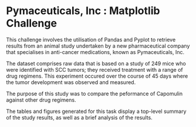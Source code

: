 # Pymaceuticals, Inc : Matplotlib Challenge 

This challenge involves the utilisation of Pandas and Pyplot to retrieve results from an animal study undertaken by a new pharmaceutical company that specialises in anti-cancer medications, known as Pymaceuticals, Inc.

The dataset comprises raw data that is based on a study of 249 mice who were identified with SCC tumors; they received treatment with a range of drug regimens. This experiment occured over the course of 45 days where the tumor development was observed and measured. 

The purpose of this study was to compare the peformance of Capomulin against other drug regimens. 

The tables and figures generated for this task display a top-level summary of the study results, as well as a brief analysis of the results. 
